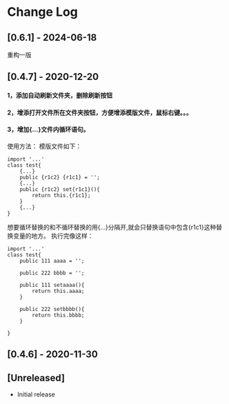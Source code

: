 # Change Log
## [0.6.1] - 2024-06-18
重构一版
## [0.4.7] - 2020-12-20
#### 1，添加自动刷新文件夹，删除刷新按钮
#### 2，增添打开文件所在文件夹按钮，方便增添模版文件，鼠标右键。。。
#### 3，增加{...}文件内循环语句。
使用方法：
模版文件如下：
```
import '...'
class test{
    {...}
    public {r1c2} {r1c1} = '';
    {...}
    public {r1c2} set{r1c1}(){
        return this.{r1c1};
    }
    {...}
}
```
想要循环替换的和不循环替换的用{...}分隔开,就会只替换语句中包含{r1c1}这种替换变量的地方。
执行完像这样：
```
import '...'
class test{
    public 111 aaaa = '';

    public 222 bbbb = '';

    public 111 setaaaa(){
        return this.aaaa;
    }

    public 222 setbbbb(){
        return this.bbbb;
    }

}
```

## [0.4.6] - 2020-11-30

## [Unreleased]

- Initial release